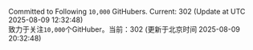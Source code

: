 Committed to Following `10,000` GitHubers. Current: <!-- FOLLOWING_COUNT -->302<!-- FOLLOWING_COUNT --> (Update at UTC <!-- LAST_UPDATED -->2025-08-09 12:32:48<!-- LAST_UPDATED -->)<br>
致力于关注`10,000`个GitHuber。当前：<!-- FOLLOWING_COUNT -->302<!-- FOLLOWING_COUNT --> (更新于北京时间 <!-- LAST_UPDATED_CST -->2025-08-09 20:32:48<!-- LAST_UPDATED_CST -->)
